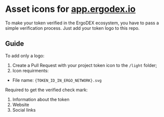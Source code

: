 # Asset icons for [app.ergodex.io](https://app.ergodex.io)
To make your token verified in the ErgoDEX ecosystem, you have to pass a simple verification process. Just add your token logo to this repo.

## Guide

To add only a logo:
1. Create a Pull Request with your project token icon to the `/light` folder;
2. Icon requirments:
- File name: `{TOKEN_ID_IN_ERGO_NETWORK}.svg`

Required to get the verified check mark:
1. Information about the token
2. Website
3. Social links
